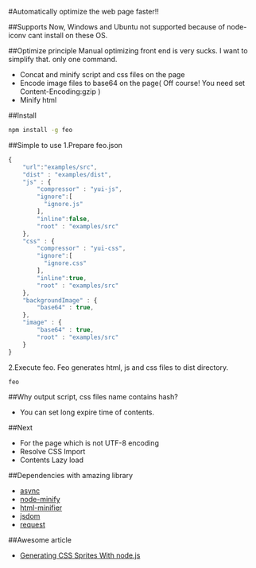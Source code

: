 #Automatically optimize the web page faster!!

##Supports
Now, Windows and Ubuntu not supported because of node-iconv cant install on these OS. 

##Optimize principle
Manual optimizing front end is very sucks.
I want to simplify that. only one command.

* Concat and minify script and css files on the page
* Encode image files to base64 on the page( Off course! You need set Content-Encoding:gzip )
* Minify html

##Install
```sh
npm install -g feo
```

##Simple to use
1.Prepare feo.json
```js
{
    "url":"examples/src",
    "dist" : "examples/dist",
    "js" : {
        "compressor" : "yui-js",
        "ignore":[
          "ignore.js"
        ],
        "inline":false,
        "root" : "examples/src"
    },
    "css" : {
        "compressor" : "yui-css",
        "ignore":[
          "ignore.css"
        ],
        "inline":true,
        "root" : "examples/src"
    },
    "backgroundImage" : {
        "base64" : true,
    },
    "image" : {
        "base64" : true,
        "root" : "examples/src"
    }
}
```
2.Execute feo. Feo generates html, js and css files to dist directory.
```sh
feo
```
##Why output script, css files name contains hash?
* You can set long expire time of contents.

##Next
* For the page which is not UTF-8 encoding
* Resolve CSS Import
* Contents Lazy load

##Dependencies with amazing library
* [async](https://github.com/caolan/async)
* [node-minify](https://github.com/srod/node-minify)
* [html-minifier](https://github.com/kangax/html-minifier)
* [jsdom](https://github.com/tmpvar/jsdom)
* [request](https://github.com/mikeal/request)

##Awesome article
* [Generating CSS Sprites With node.js](http://iambot.net/generating-css-sprites-with-node-dot-js.html)
